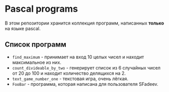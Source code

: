 # Pascal programs

В этом репозитории хранится коллекция программ, написанных **только** на языке pascal.

## Список программ

* `find_maximum` - принимает на вход 10 целых чисел и находит максимальное из них.  
* `count_divideable_by_two` - генерирует список из 6 случайных чисел от 20 до 100 и находит количество делящихся на 2.
* `text_game_number_one` - текстовая игра, очень лёгкая.
* `FooBar` - программа, которая написана для пользователя SFadeev.
